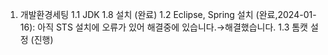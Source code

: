 
1. 개발환경세팅
   1.1 JDK 1.8 설치 (완료)
   1.2 Eclipse, Spring 설치 (완료,2024-01-16): 아직 STS 설치에 오류가 있어 해결중에 있습니다.→해결했습니다.
   1.3 톰캣 설정 (진행)  
